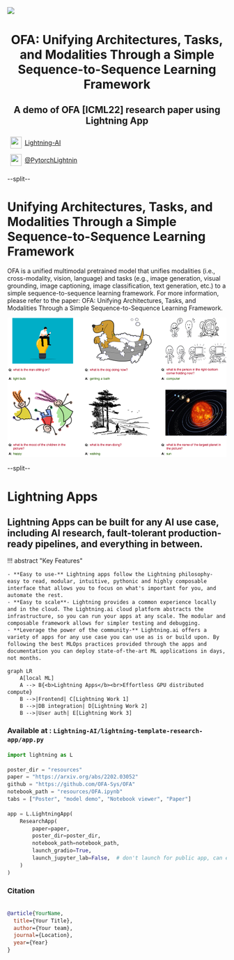 <div style="height: 90pt;"></div>
<div style="flex: 0 0 16%; margin-top: -10pt;">
<img src="https://avatars.githubusercontent.com/u/58386951?s=200&v=4" width="100px">
</div>
<div style="flex: 0 0 65%; text-align: center;">
<h1 style="margin-bottom: 10pt;">OFA: Unifying Architectures, Tasks, and Modalities Through a Simple Sequence-to-Sequence Learning Framework</h1>
<h2>A demo of OFA [ICML22] research paper using Lightning App</h2>
</div>
<div style="flex: 1">
    <div style="display: flex; align-items: center;">
        <img style="height: 20pt; width: 20pt; margin: 5pt;" src="icons/fontawesome/brands/github.svg">
        <div style="font-size: 0.9rem; margin-right: 5pt;"><a href="https://github.com/lightning-ai/">Lightning-AI</a></div>
    </div>
    <div style="display: flex; align-items: center;">
        <img style="height: 20pt; width: 20pt; margin: 5pt;" src="icons/fontawesome/brands/twitter.svg">
        <div style="font-size: 0.9rem;"><a href="https://twitter.com/pytorchlightnin">@PytorchLightnin</a></div>
    </div>
</div>

--split--

# Unifying Architectures, Tasks, and Modalities Through a Simple Sequence-to-Sequence Learning Framework

OFA is a unified multimodal pretrained model that unifies modalities (i.e., cross-modality, vision, language) and
tasks (e.g., image generation, visual grounding, image captioning, image classification, text generation, etc.) to a
simple sequence-to-sequence learning framework. For more information, please refer to the paper: OFA: Unifying
Architectures, Tasks, and Modalities Through a Simple Sequence-to-Sequence Learning Framework.


<img src="https://raw.githubusercontent.com/OFA-Sys/OFA/main/examples/open_vqa.png">

--split--

# Lightning Apps

## Lightning Apps can be built for any AI use case, including AI research, fault-tolerant production-ready pipelines, and everything in between.

!!! abstract "Key Features"

    - **Easy to use-** Lightning apps follow the Lightning philosophy- easy to read, modular, intuitive, pythonic and highly composable interface that allows you to focus on what's important for you, and automate the rest.
    - **Easy to scale**- Lightning provides a common experience locally and in the cloud. The Lightning.ai cloud platform abstracts the infrastructure, so you can run your apps at any scale. The modular and composable framework allows for simpler testing and debugging.
    - **Leverage the power of the community-** Lightning.ai offers a variety of apps for any use case you can use as is or build upon. By following the best MLOps practices provided through the apps and documentation you can deploy state-of-the-art ML applications in days, not months.

```mermaid
graph LR
    A[local ML]
    A --> B{<b>Lightning Apps</b><br>Effortless GPU distributed compute}
    B -->|Frontend| C[Lightning Work 1]
    B -->|DB integration| D[Lightning Work 2]
    B -->|User auth| E[Lightning Work 3]
```

### Available at : `Lightning-AI/lightning-template-research-app/app.py`

```python
import lightning as L

poster_dir = "resources"
paper = "https://arxiv.org/abs/2202.03052"
github = "https://github.com/OFA-Sys/OFA"
notebook_path = "resources/OFA.ipynb"
tabs = ["Poster", "model demo", "Notebook viewer", "Paper"]

app = L.LightningApp(
    ResearchApp(
        paper=paper,
        poster_dir=poster_dir,
        notebook_path=notebook_path,
        launch_gradio=True,
        launch_jupyter_lab=False,  # don't launch for public app, can expose to security vulnerability
    )
)

```

### Citation

```bibtex

@article{YourName,
  title={Your Title},
  author={Your team},
  journal={Location},
  year={Year}
}

```
